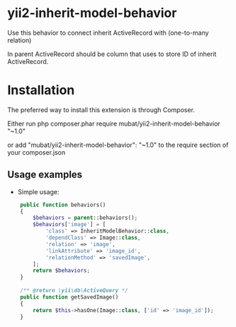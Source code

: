 # yii2-inherit-model-behavior
Use this behavior to connect inherit ActiveRecord with (one-to-many relation)

In parent ActiveRecord should be column that uses to store ID of inherit ActiveRecord.

# Installation


The preferred way to install this extension is through Composer.

Either run php composer.phar require mubat/yii2-inherit-model-behavior "~1.0"

or add "mubat/yii2-inherit-model-behavior": "~1.0" to the require section of your composer.json


## Usage examples
* Simple usage:
```php
    public function behaviors()
    {
        $behaviors = parent::behaviors();
        $behaviors['image'] = [
            'class' => InheritModelBehavior::class,
            'dependClass' => Image::class,
            'relation' => 'image',
            'linkAttribute' => 'image_id',
            'relationMethod' => 'savedImage',
        ];
        return $behaviors;
    }
    
    /** @return \yii\db\ActiveQuery */
    public function getSavedImage()
    {
        return $this->hasOne(Image::class, ['id' => 'image_id']);
    }

```